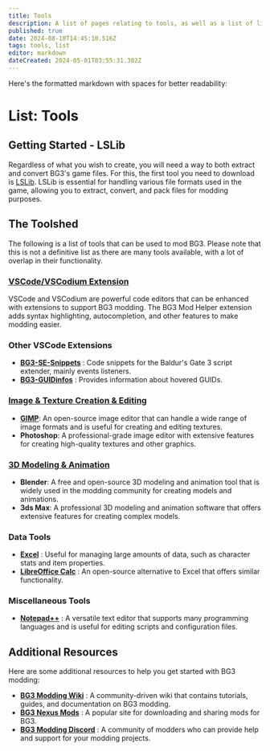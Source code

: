 ```yaml
---
title: Tools
description: A list of pages relating to tools, as well as a list of links to useful tools.
published: true
date: 2024-08-10T14:45:10.516Z
tags: tools, list
editor: markdown
dateCreated: 2024-05-01T03:55:31.302Z
---
```


Here's the formatted markdown with spaces for better readability:

List: Tools
===========

Getting Started - LSLib
-----------------------

Regardless of what you wish to create, you will need a way to both extract and convert BG3's game files. For this, the first tool you need to download is [LSLib](https://github.com/Norbyte/lslib). LSLib is essential for handling various file formats used in the game, allowing you to extract, convert, and pack files for modding purposes.

The Toolshed
------------

The following is a list of tools that can be used to mod BG3. Please note that this is not a definitive list as there are many tools available, with a lot of overlap in their functionality.

### [VSCode/VSCodium Extension](https://marketplace.visualstudio.com/items?itemName=bg3-mod-helper)

VSCode and VSCodium are powerful code editors that can be enhanced with extensions to support BG3 modding. The BG3 Mod Helper extension adds syntax highlighting, autocompletion, and other features to make modding easier.

### Other VSCode Extensions

*   **[BG3-SE-Snippets](https://marketplace.visualstudio.com/items?itemName=FallenStar.bg3-se-snippets)** : Code snippets for the Baldur's Gate 3 script extender, mainly events listeners.
*   **[BG3-GUIDinfos](https://marketplace.visualstudio.com/items?itemName=FallenStar.bg3guidinfos)** : Provides information about hovered GUIDs.

### [Image & Texture Creation & Editing](https://wiki.bg3.community/en/Tools/Image-Editing-Tools)

*   [**GIMP**](https://www.gimp.org/downloads/): An open-source image editor that can handle a wide range of image formats and is useful for creating and editing textures.
*   **Photoshop**: A professional-grade image editor with extensive features for creating high-quality textures and other graphics.

### [3D Modeling & Animation](https://www.blender.org/download/)

*   **Blender**: A free and open-source 3D modeling and animation tool that is widely used in the modding community for creating models and animations.
*   **3ds Max**: A professional 3D modeling and animation software that offers extensive features for creating complex models.

### Data Tools

*   **[Excel](https://www.microsoft.com/en-us/microsoft-365/excel)** : Useful for managing large amounts of data, such as character stats and item properties.
*   **[LibreOffice Calc](https://www.libreoffice.org/download/download/)** : An open-source alternative to Excel that offers similar functionality.

### Miscellaneous Tools

*   **[Notepad++](https://notepad-plus-plus.org/downloads/)** : A versatile text editor that supports many programming languages and is useful for editing scripts and configuration files.

Additional Resources
--------------------

Here are some additional resources to help you get started with BG3 modding:

*   **[BG3 Modding Wiki](https://bg3modding.wiki/)** : A community-driven wiki that contains tutorials, guides, and documentation on BG3 modding.
*   **[BG3 Nexus Mods](https://www.nexusmods.com/baldursgate3)** : A popular site for downloading and sharing mods for BG3.
*   **[BG3 Modding Discord](https://discord.com/invite/bg3modding)** : A community of modders who can provide help and support for your modding projects.
